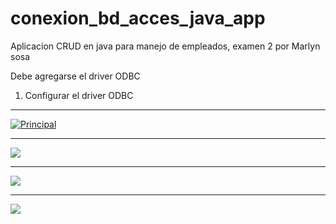 # conexion_bd_acces_java_app
Aplicacion CRUD en java para manejo de empleados, examen 2  por Marlyn sosa

Debe agregarse el driver ODBC 
1. Configurar el driver ODBC

------------


[![](http://image.ibb.co/fXFUgn/Screenshot_4.png "Principal")](http://image.ibb.co/fXFUgn/Screenshot_4.png"")

------------


[![](http://image.ibb.co/g1oRSS/Screenshot_1.png "")](http://image.ibb.co/g1oRSS/Screenshot_1.png"")

------------


[![](http://image.ibb.co/k4smSS/Sin_t_tulo.png "")](http://image.ibb.co/k4smSS/Sin_t_tulo.png"")

------------


[![](http://image.ibb.co/i6oRSS/Screenshot_2.png "")](http://image.ibb.co/i6oRSS/Screenshot_2.png"")

